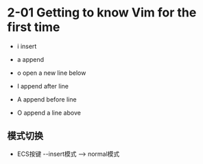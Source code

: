 # 2-01 Getting to know Vim for the first time

- i insert
- a append
- o open a new line below

- I append after line
- A append before line
- O append a line above

## 模式切换
- ECS按键 --insert模式 --> normal模式
